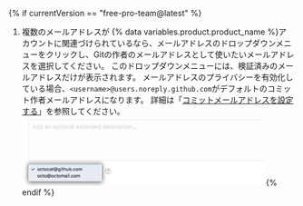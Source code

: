 {% if currentVersion == "free-pro-team@latest" %}
1. 複数のメールアドレスが
{% data variables.product.product_name %}アカウントに関連づけられているなら、メールアドレスのドロップダウンメニューをクリックし、Gitの作者のメールアドレスとして使いたいメールアドレスを選択してください。 このドロップダウンメニューには、検証済みのメールアドレスだけが表示されます。 メールアドレスのプライバシーを有効化している場合、`<username>@users.noreply.github.com`がデフォルトのコミット作者メールアドレスになります。  詳細は「[コミットメールアドレスを設定する](/articles/setting-your-commit-email-address)」を参照してください。
![コミットメールアドレスの選択](/assets/images/help/repository/choose-commit-email-address.png)
{% endif %}
